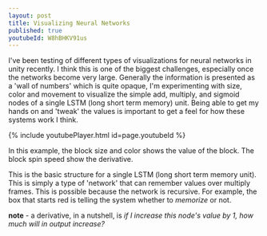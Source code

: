 ```yaml
---
layout: post
title: Visualizing Neural Networks
published: true
youtubeId: W8hBHKV91us
---
```


I've been testing of different types of visualizations for neural networks in unity recently. I think this is one of the biggest challenges, especially once the networks become very large. Generally the information is presented as a 'wall of numbers' which is quite opaque, I'm experimenting with size, color and movement to visualize the simple add, multiply, and sigmoid nodes of a single LSTM (long short term memory) unit. Being able to get my hands on and 'tweak' the values is important to get a feel for how these systems work I think.

{% include youtubePlayer.html id=page.youtubeId %}

In this example, the block size and color shows the value of the block. The block spin speed show the derivative. 

This is the basic structure for a single LSTM (long short term memory unit). This is simply a type of 'network' that can remember values over multiply frames. This is possible because the network is recursive. For example, the box that starts red is telling the system whether to _memorize_ or not.

**note** - a derivative, in a nutshell, is _if I increase this node's value by 1, how much will in output increase?_
